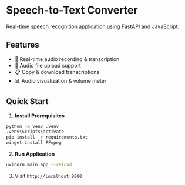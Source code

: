 # Speech-to-Text Converter

Real-time speech recognition application using FastAPI and JavaScript.

## Features

- 🎤 Real-time audio recording & transcription
- 📁 Audio file upload support
- 📋 Copy & download transcriptions
- 📊 Audio visualization & volume meter

## Quick Start

1. **Install Prerequisites**
```bash
python -m venv .venv
.venv\Scripts\activate
pip install -r requirements.txt
winget install FFmpeg
```

2. **Run Application**
```bash
uvicorn main:app --reload
```

3. Visit `http://localhost:8000`
